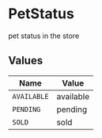 # PetStatus

pet status in the store


## Values

| Name        | Value       |
| ----------- | ----------- |
| `AVAILABLE` | available   |
| `PENDING`   | pending     |
| `SOLD`      | sold        |